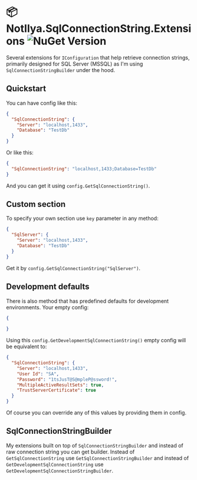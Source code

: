 # 📦 NotIlya.SqlConnectionString.Extensions ![NuGet Version](http://img.shields.io/nuget/v/NotIlya.SqlConnectionString.Extensions.svg?style=flat)
Several extensions for `IConfiguration` that help retrieve connection strings, primarily designed for SQL Server (MSSQL) as I'm using `SqlConnectionStringBuilder` under the hood.

## Quickstart
You can have config like this:
```json
{
  "SqlConnectionString": {
    "Server": "localhost,1433",
    "Database": "TestDb"
  }
}
```
Or like this:
```json
{
  "SqlConnectionString": "localhost,1433;Database=TestDb"
}
```
And you can get it using `config.GetSqlConnectionString()`. 

## Custom section
To specify your own section use `key` parameter in any method:
```json
{
  "SqlServer": {
    "Server": "localhost,1433",
    "Database": "TestDb"
  }
}
```
Get it by `config.GetSqlConnectionString("SqlServer")`.

## Development defaults
There is also method that has predefined defaults for development environments. Your empty config:
```json
{
  
}
```
Using this `config.GetDevelopmentSqlConnectionString()` empty config will be equivalent to:
```json
{
  "SqlConnectionString": {
    "Server": "localhost,1433",
    "User Id": "SA",
    "Password": "1tsJusT@S@mpleP@ssword!",
    "MultipleActiveResultSets": true,
    "TrustServerCertificate": true
  }
}
```
Of course you can override any of this values by providing them in config.

## SqlConnectionStringBuilder
My extensions built on top of `SqlConnectionStringBuilder` and instead of raw connection string you can get builder. Instead of `GetSqlConnectionString` use `GetSqlConnectionStringBuilder` and instead of `GetDevelopmentSqlConnectionString` use `GetDevelopmentSqlConnectionStringBuilder`.
